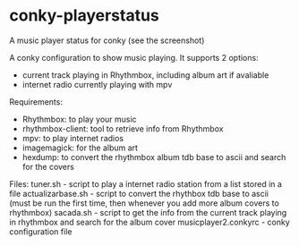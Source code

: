 # conky-playerstatus
A music player status for conky (see the screenshot)

A conky configuration to show music playing.  It supports 2 options:
- current track playing in Rhythmbox, including album art if avaliable
- internet radio currently playing with mpv

Requirements:
- Rhythmbox: to play your music
- rhythmbox-client: tool to retrieve info from Rhythmbox
- mpv: to play internet radios
- imagemagick: for the album art
- hexdump: to convert the rhythmbox album tdb base to ascii and search for the covers

Files:
tuner.sh - script to play a internet radio station from a list stored in a file
actualizarbase.sh - script to convert the rhythbox tdb base to ascii (must be run the first time, then whenever you add more album covers to rhythmbox)
sacada.sh - script to get the info from the current track playing in rhythmbox and search for the album cover
musicplayer2.conkyrc - conky configuration file
